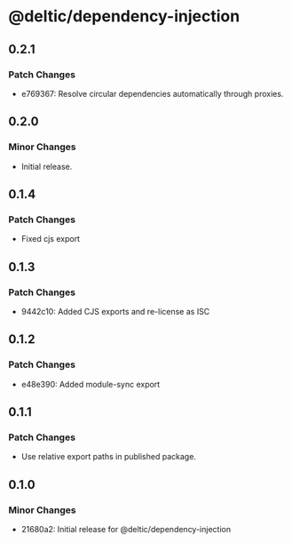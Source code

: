 # @deltic/dependency-injection

## 0.2.1

### Patch Changes

- e769367: Resolve circular dependencies automatically through proxies.

## 0.2.0

### Minor Changes

- Initial release.

## 0.1.4

### Patch Changes

- Fixed cjs export

## 0.1.3

### Patch Changes

- 9442c10: Added CJS exports and re-license as ISC

## 0.1.2

### Patch Changes

- e48e390: Added module-sync export

## 0.1.1

### Patch Changes

- Use relative export paths in published package.

## 0.1.0

### Minor Changes

- 21680a2: Initial release for @deltic/dependency-injection
